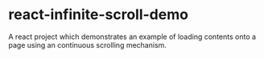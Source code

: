 # react-infinite-scroll-demo
A react project which demonstrates an example of loading contents onto a page using an continuous scrolling mechanism.
